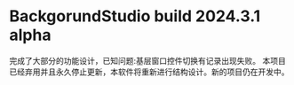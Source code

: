 # BackgorundStudio build 2024.3.1 alpha

完成了大部分的功能设计，已知问题:基层窗口控件切换有记录出现失败。
本项目已经弃用并且永久停止更新，本软件将重新进行结构设计。新的项目仍在开发中。
